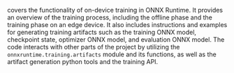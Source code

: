 covers the functionality of on-device training in ONNX Runtime. It provides an overview of the training process, including the offline phase and the training phase on an edge device. It also includes instructions and examples for generating training artifacts such as the training ONNX model, checkpoint state, optimizer ONNX model, and evaluation ONNX model. The code interacts with other parts of the project by utilizing the `onnxruntime.training.artifacts` module and its functions, as well as the artifact generation python tools and the training API.